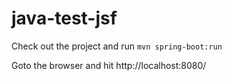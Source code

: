 # java-test-jsf

Check out the project and run
`mvn spring-boot:run`

Goto the browser and hit http://localhost:8080/